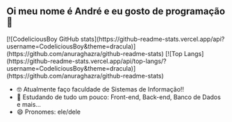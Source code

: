 ## Oi meu nome é André e eu gosto de programação 👯
<div>
[![CodeliciousBoy GitHub stats](https://github-readme-stats.vercel.app/api?username=CodeliciousBoy&theme=dracula)](https://github.com/anuraghazra/github-readme-stats)
[![Top Langs](https://github-readme-stats.vercel.app/api/top-langs/?username=CodeliciousBoy&theme=dracula)](https://github.com/anuraghazra/github-readme-stats)

- 🤓 Atualmente faço faculdade de Sistemas de Informação!!
- 🌱 Estudando de tudo um pouco: Front-end, Back-end, Banco de Dados e mais...
- 😄 Pronomes: ele/dele
</div>

